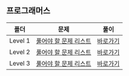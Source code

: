 ## 프로그래머스

|  폴더   |                             문제                             |            풀이             |
| :-----: | :----------------------------------------------------------: | :-------------------------: |
| Level 1 | [풀어야 할 문제 리스트](https://school.programmers.co.kr/learn/challenges?order=recent&languages=python3&page=1&levels=1) | [바로가기](./Python/Level1) |
| Level 2 | [풀어야 할 문제 리스트](https://school.programmers.co.kr/learn/challenges?order=recent&languages=python3&page=1&levels=2) | [바로가기](./Python/Level2) |
| Level 3 | [풀어야 할 문제 리스트](https://school.programmers.co.kr/learn/challenges?order=recent&languages=python3&page=1&levels=3) | [바로가기](./Python/Level3) |

